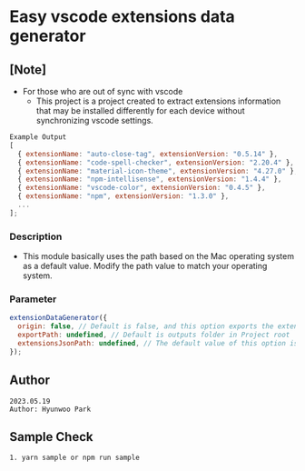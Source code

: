 # Easy vscode extensions data generator

## [Note]

- For those who are out of sync with vscode
  - This project is a project created to extract extensions information that may be installed differently for each device without synchronizing vscode settings.

```javascript
Example Output
[
  { extensionName: "auto-close-tag", extensionVersion: "0.5.14" },
  { extensionName: "code-spell-checker", extensionVersion: "2.20.4" },
  { extensionName: "material-icon-theme", extensionVersion: "4.27.0" },
  { extensionName: "npm-intellisense", extensionVersion: "1.4.4" },
  { extensionName: "vscode-color", extensionVersion: "0.4.5" },
  { extensionName: "npm", extensionVersion: "1.3.0" },
  ...
];
```

### Description

- This module basically uses the path based on the Mac operating system as a default value. Modify the path value to match your operating system.

### Parameter

```javascript
extensionDataGenerator({
  origin: false, // Default is false, and this option exports the extensions metadata as it is.
  exportPath: undefined, // Default is outputs folder in Project root
  extensionsJsonPath: undefined, // The default value of this option is vscode path on mac os, please put your correct path.
});
```

## Author

```
2023.05.19
Author: Hyunwoo Park
```

## Sample Check

```
1. yarn sample or npm run sample
```

#
